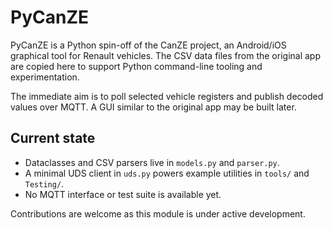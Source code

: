 # PyCanZE

PyCanZE is a Python spin-off of the CanZE project, an Android/iOS graphical
tool for Renault vehicles. The CSV data files from the original app are copied
here to support Python command-line tooling and experimentation.

The immediate aim is to poll selected vehicle registers and publish decoded
values over MQTT. A GUI similar to the original app may be built later.

## Current state

- Dataclasses and CSV parsers live in `models.py` and `parser.py`.
- A minimal UDS client in `uds.py` powers example utilities in `tools/` and
  `Testing/`.
- No MQTT interface or test suite is available yet.

Contributions are welcome as this module is under active development.


